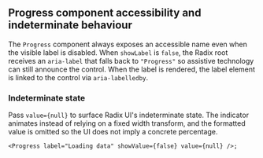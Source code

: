 ## Progress component accessibility and indeterminate behaviour

The `Progress` component always exposes an accessible name even when the visible
label is disabled. When `showLabel` is `false`, the Radix root receives an
`aria-label` that falls back to `"Progress"` so assistive technology can still
announce the control. When the label is rendered, the label element is linked to
the control via `aria-labelledby`.

### Indeterminate state

Pass `value={null}` to surface Radix UI's indeterminate state. The indicator
animates instead of relying on a fixed width transform, and the formatted value
is omitted so the UI does not imply a concrete percentage.

```tsx
<Progress label="Loading data" showValue={false} value={null} />;
```
